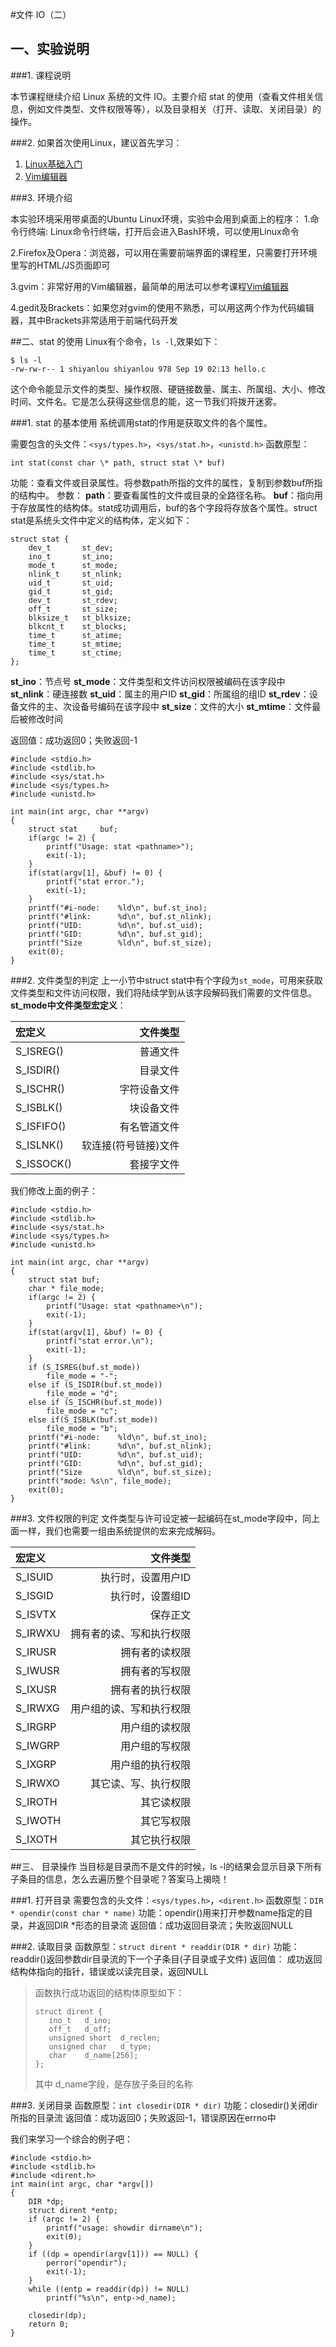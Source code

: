 
#文件 IO（二）

## 一、实验说明

###1. 课程说明

本节课程继续介绍 Linux 系统的文件 IO。主要介绍 stat 的使用（查看文件相关信息，例如文件类型、文件权限等等），以及目录相关（打开、读取、关闭目录）的操作。

###2. 如果首次使用Linux，建议首先学习：

1. [Linux基础入门](http://www.shiyanlou.com/courses/1)
2. [Vim编辑器](http://www.shiyanlou.com/courses/2)

###3. 环境介绍

本实验环境采用带桌面的Ubuntu Linux环境，实验中会用到桌面上的程序：
1.命令行终端: Linux命令行终端，打开后会进入Bash环境，可以使用Linux命令 

2.Firefox及Opera：浏览器，可以用在需要前端界面的课程里，只需要打开环境里写的HTML/JS页面即可 

3.gvim：非常好用的Vim编辑器，最简单的用法可以参考课程[Vim编辑器](http://www.shiyanlou.com/courses/2) 

4.gedit及Brackets：如果您对gvim的使用不熟悉，可以用这两个作为代码编辑器，其中Brackets非常适用于前端代码开发 

##二、stat 的使用
Linux有个命令，`ls -l`,效果如下：
```
$ ls -l
-rw-rw-r-- 1 shiyanlou shiyanlou 978 Sep 19 02:13 hello.c
```

这个命令能显示文件的类型、操作权限、硬链接数量、属主、所属组、大小、修改时间、文件名。它是怎么获得这些信息的能，这一节我们将拨开迷雾。

###1. stat 的基本使用
系统调用stat的作用是获取文件的各个属性。

需要包含的头文件：`<sys/types.h>`，`<sys/stat.h>`，`<unistd.h>`
函数原型：
```
int stat(const char \* path, struct stat \* buf)
```
功能：查看文件或目录属性。将参数path所指的文件的属性，复制到参数buf所指的结构中。
参数：
**path**：要查看属性的文件或目录的全路径名称。
**buf**：指向用于存放属性的结构体。stat成功调用后，buf的各个字段将存放各个属性。struct stat是系统头文件中定义的结构体，定义如下：
```
struct stat {
    dev_t       st_dev;
    ino_t       st_ino;
    mode_t      st_mode;
    nlink_t     st_nlink;
    uid_t       st_uid;
    gid_t       st_gid;
    dev_t       st_rdev;
    off_t       st_size;
    blksize_t   st_blksize;
    blkcnt_t    st_blocks;
    time_t      st_atime;
    time_t      st_mtime;
    time_t      st_ctime;
};
```
**st_ino**：节点号
**st_mode**：文件类型和文件访问权限被编码在该字段中
**st_nlink**：硬连接数
**st_uid**：属主的用户ID
**st_gid**：所属组的组ID
**st_rdev**：设备文件的主、次设备号编码在该字段中
**st_size**：文件的大小
**st_mtime**：文件最后被修改时间

返回值：成功返回0；失败返回-1
```
#include <stdio.h>
#include <stdlib.h>
#include <sys/stat.h>
#include <sys/types.h>
#include <unistd.h>

int main(int argc, char **argv)
{
    struct stat     buf;
    if(argc != 2) { 
        printf("Usage: stat <pathname>"); 
        exit(-1); 
    }
    if(stat(argv[1], &buf) != 0) { 
        printf("stat error."); 
        exit(-1); 
    }
	printf("#i-node:    %ld\n", buf.st_ino);
    printf("#link:      %d\n", buf.st_nlink);
    printf("UID:        %d\n", buf.st_uid);
	printf("GID:        %d\n", buf.st_gid);
    printf("Size        %ld\n", buf.st_size);
    exit(0);
}
```

###2.  文件类型的判定
上一小节中struct stat中有个字段为`st_mode`，可用来获取文件类型和文件访问权限，我们将陆续学到从该字段解码我们需要的文件信息。
**st_mode中文件类型宏定义**：

| 宏定义     |    文件类型 |
| :--------  | --------:|
| S_ISREG()  | 普通文件 |
| S_ISDIR()  | 目录文件 |
| S_ISCHR()  | 字符设备文件 |
| S_ISBLK()  | 块设备文件 |
| S_ISFIFO() | 有名管道文件 |
| S_ISLNK()  | 软连接(符号链接)文件 |
| S_ISSOCK() | 套接字文件 |

我们修改上面的例子：
```
#include <stdio.h>
#include <stdlib.h>
#include <sys/stat.h>
#include <sys/types.h>
#include <unistd.h>

int main(int argc, char **argv)
{
    struct stat buf;
    char * file_mode;
    if(argc != 2) {
        printf("Usage: stat <pathname>\n"); 
        exit(-1); 
    }
    if(stat(argv[1], &buf) != 0) {
        printf("stat error.\n"); 
        exit(-1); 
    }
    if (S_ISREG(buf.st_mode))
        file_mode = "-";
    else if (S_ISDIR(buf.st_mode))
        file_mode = "d";
    else if (S_ISCHR(buf.st_mode))
        file_mode = "c";
    else if(S_ISBLK(buf.st_mode))
        file_mode = "b";
    printf("#i-node:    %ld\n", buf.st_ino);
    printf("#link:      %d\n", buf.st_nlink);
    printf("UID:        %d\n", buf.st_uid);
    printf("GID:        %d\n", buf.st_gid);
    printf("Size        %ld\n", buf.st_size);
    printf("mode: %s\n", file_mode);
    exit(0);
}
```

###3. 文件权限的判定
文件类型与许可设定被一起编码在st_mode字段中，同上面一样，我们也需要一组由系统提供的宏来完成解码。

| 宏定义     |    文件类型 |
| :--------  | --------:|
| S_ISUID | 执行时，设置用户ID |
| S_ISGID | 执行时，设置组ID |
| S_ISVTX | 保存正文 |
| S_IRWXU | 拥有者的读、写和执行权限 |
| S_IRUSR | 拥有者的读权限 |
| S_IWUSR | 拥有者的写权限 |
| S_IXUSR | 拥有者的执行权限 |
| S_IRWXG | 用户组的读、写和执行权限 |
| S_IRGRP | 用户组的读权限 |
| S_IWGRP | 用户组的写权限 |
| S_IXGRP | 用户组的执行权限 |
| S_IRWXO | 其它读、写、执行权限 |
| S_IROTH | 其它读权限 |
| S_IWOTH | 其它写权限 |
| S_IXOTH | 其它执行权限 |

##三、 目录操作
当目标是目录而不是文件的时候，ls -l的结果会显示目录下所有子条目的信息，怎么去遍历整个目录呢？答案马上揭晓！

###1. 打开目录
需要包含的头文件：`<sys/types.h>`，`<dirent.h>`
函数原型：`DIR * opendir(const char * name)`
功能：opendir()用来打开参数name指定的目录，并返回DIR *形态的目录流
返回值：成功返回目录流；失败返回NULL

###2. 读取目录
函数原型：`struct dirent * readdir(DIR * dir)`
功能：readdir()返回参数dir目录流的下一个子条目(子目录或子文件)
返回值： 成功返回结构体指向的指针，错误或以读完目录，返回NULL
> 函数执行成功返回的结构体原型如下：
> ```
> struct dirent {
>    ino_t   d_ino;
>    off_t   d_off;
>    unsigned short  d_reclen;
>    unsigned char   d_type;
>    char    d_name[256];
> };
> ```
> 其中 d_name字段，是存放子条目的名称

###3. 关闭目录
函数原型：`int closedir(DIR * dir)`
功能：closedir()关闭dir所指的目录流
返回值：成功返回0；失败返回-1，错误原因在errno中

我们来学习一个综合的例子吧：
```
#include <stdio.h>
#include <stdlib.h>
#include <dirent.h>
int main(int argc, char *argv[])
{
	DIR *dp;
	struct dirent *entp;
	if (argc != 2) {
		printf("usage: showdir dirname\n");
		exit(0);
	}
	if ((dp = opendir(argv[1])) == NULL) {
		perror("opendir");
		exit(-1);
	}
	while ((entp = readdir(dp)) != NULL)
		printf("%s\n", entp->d_name);
		
	closedir(dp);
	return 0;
}
```



